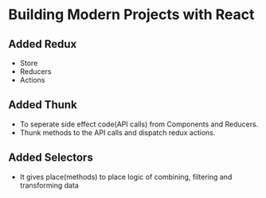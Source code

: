 # Building Modern Projects with React

## Added Redux

- Store
- Reducers
- Actions

## Added Thunk

- To seperate side effect code(API calls) from Components and Reducers.
- Thunk methods to the API calls and dispatch redux actions.

## Added Selectors

- It gives place(methods) to place logic of combining, filtering and transforming data
